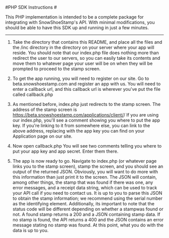 #PHP SDK Instructions #

This PHP implementation is intended to be a complete package for integrating with SnowShoeStamp's API.
With minimal modifications, you should be able to have this SDK up and running in just a few minutes.

---

1. Take the directory that contains this README, and place all the files and the /inc directory in the directory
on your server where your app will reside. You should note that our index.php file does nothing more than 
redirect the user to our servers, so you can easily take its contents and move them to whatever page your user
will be on when they will be prompted to proceed to the stamp screen. 

2. To get the app running, you will need to register on our site. Go to beta.snowshoestamp.com and register an
app with us. You will need to enter a callback url, and this callback url is wherever you've put the file called
callback.php  

3. As mentioned before, index.php just redirects to the stamp screen. The address of the stamp screen is
https://beta.snowshoestamp.com/applications/client/<your app key here>/    If you are using our index.php, 
you'll see a comment showing you where to put the app key. If you're linking to it from somewhere else,
you can link to the above address, replacing <your app key> with the app key you can find on your Application
page on our site.

4. Now open callback.php  You will see two comments telling you where to put your app key and app secret. 
Enter them there.

5. The app is now ready to go. Navigate to index.php (or whatever page links you to the stamp screen), stamp
the screen, and you should see an output of the returned JSON. Obviously, you will want to do more with this information than just print it to the screen. The JSON will contain, among other things, the stamp that was found if there was one, any error messages, and a receipt data string, which can be used to track your API call if you need to contact us. It is up to you to parse this JSON to obtain the stamp information; we recommend using the serial number as the identifying element. Additionally, its important to note that the status code will be different depending on whether a stampwas found or not. A found stamp returns a 200 and a JSON containing stamp data. If no stamp is found, the API returns a 400 and the JSON contains an error message stating no stamp was found. At this point, what you do
with the data is up to you.